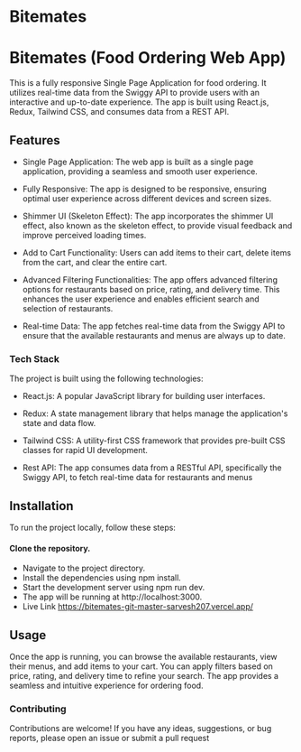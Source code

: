 # Bitemates

# Bitemates (Food Ordering Web App)
This is a fully responsive Single Page Application for food ordering. It utilizes real-time data from the Swiggy API to provide users with an interactive and up-to-date experience. The app is built using React.js, Redux, Tailwind CSS, and consumes data from a REST API.

## Features
- Single Page Application: The web app is built as a single page application, providing a seamless and smooth user experience.

- Fully Responsive: The app is designed to be responsive, ensuring optimal user experience across different devices and screen sizes.

- Shimmer UI (Skeleton Effect): The app incorporates the shimmer UI effect, also known as the skeleton effect, to provide visual feedback and improve perceived loading times.

- Add to Cart Functionality: Users can add items to their cart, delete items from the cart, and clear the entire cart.

- Advanced Filtering Functionalities: The app offers advanced filtering options for restaurants based on price, rating, and delivery time. This enhances the user experience and enables efficient search and selection of restaurants.

- Real-time Data: The app fetches real-time data from the Swiggy API to ensure that the available restaurants and menus are always up to date.

### Tech Stack
The project is built using the following technologies:

- React.js: A popular JavaScript library for building user interfaces.

- Redux: A state management library that helps manage the application's state and data flow.

- Tailwind CSS: A utility-first CSS framework that provides pre-built CSS classes for rapid UI development.

- Rest API: The app consumes data from a RESTful API, specifically the Swiggy API, to fetch real-time data for restaurants and menus

## Installation
To run the project locally, follow these steps:

#### Clone the repository.
- Navigate to the project directory.
- Install the dependencies using npm install.
- Start the development server using npm run dev.
- The app will be running at http://localhost:3000.
- Live Link https://bitemates-git-master-sarvesh207.vercel.app/

## Usage
Once the app is running, you can browse the available restaurants, view their menus, and add items to your cart. You can apply filters based on price, rating, and delivery time to refine your search. The app provides a seamless and intuitive experience for ordering food.

### Contributing
Contributions are welcome! If you have any ideas, suggestions, or bug reports, please open an issue or submit a pull request
